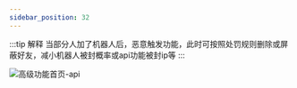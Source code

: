 ```yaml
---
sidebar_position: 32
---
```

:::tip 解释
当部分人加了机器人后，恶意触发功能，此时可按照处罚规则删除或屏蔽好友，减小机器人被封概率或api功能被封ip等
:::

![高级功能首页-api](/img/doc/高级功能/高级首页/恶意好友检测.png)
